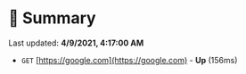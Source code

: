 # 📖 Summary
Last updated: **4/9/2021, 4:17:00 AM**

- `GET` [https://google.com](https://google.com) - **Up** (156ms)
